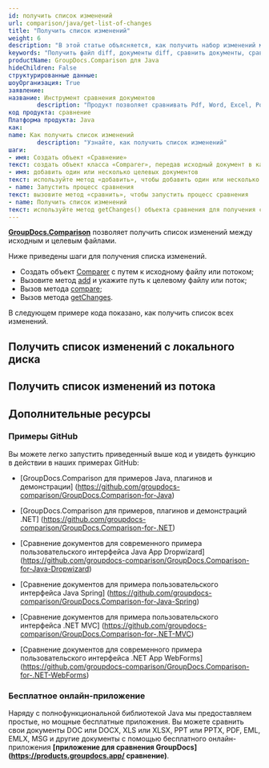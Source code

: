 ```yaml
---
id: получить список изменений
url: comparison/java/get-list-of-changes
title: "Получить список изменений"
weight: 6
description: "В этой статье объясняется, как получить набор изменений между сравниваемыми документами при использовании GroupDocs.Comparison для Java."
keywords: "Получить файл diff, документы diff, сравнить документы, сравнить файлы"
productName: GroupDocs.Comparison для Java
hideChildren: False
структурированные данные:
шоуОрганизация: True
заявление:
название: Инструмент сравнения документов
        description: "Продукт позволяет сравнивать Pdf, Word, Excel, PowerPoint, AutoCad, Image, Code и многие другие форматы файлов. API сравнения также поддерживает принятие или отклонение изменений, извлечение информации о документе и создание отчета о сравнении."
код продукта: сравнение
Платформа продукта: Java
как:
name: Как получить список изменений
        description: "Узнайте, как получить список изменений"
шаги:
- имя: Создать объект «Сравнение»
текст: создать объект класса «Comparer», передав исходный документ в качестве аргумента конструктора
- имя: добавить один или несколько целевых документов
текст: используйте метод «добавить», чтобы добавить один или несколько документов для сравнения
- name: Запустить процесс сравнения
текст: вызовите метод «сравнить», чтобы запустить процесс сравнения
- name: Получить список изменений
текст: используйте метод getChanges() объекта сравнения для получения списка изменений
---
```

**[GroupDocs.Comparison](https://products.groupdocs.com/comparison/java)** позволяет получить список изменений между исходным и целевым файлами.

Ниже приведены шаги для получения списка изменений.

* Создать объект [Comparer](https://apireference.groupdocs.com/comparison/java/com.groupdocs.comparison/Comparer) с путем к исходному файлу или потоком;
* Вызовите метод [add](https://apireference.groupdocs.com/comparison/java/com.groupdocs.comparison/Comparer#add(java.lang.String)) и укажите путь к целевому файлу или поток;
* Вызов метода [compare](https://apireference.groupdocs.com/comparison/java/com.groupdocs.comparison/Comparer#compare());
* Вызов метода [getChanges](https://apireference.groupdocs.com/comparison/java/com.groupdocs.comparison/Comparer#getChanges()).
    



В следующем примере кода показано, как получить список всех изменений.

## Получить список изменений с локального диска

<script src="https://gist.github.com/groupdocs-comparison-gists/883e152bcb4f92becd8cc5051118c36a.js"></script>

## Получить список изменений из потока

<script src="https://gist.github.com/groupdocs-comparison-gists/a39965c7ca12a3a78f65821c59d20c29.js"></script>

## Дополнительные ресурсы

### Примеры GitHub
Вы можете легко запустить приведенный выше код и увидеть функцию в действии в наших примерах GitHub:

* [GroupDocs.Comparison для примеров Java, плагинов и демонстрации] (https://github.com/groupdocs-comparison/GroupDocs.Comparison-for-Java)
* [GroupDocs.Comparison для примеров, плагинов и демонстраций .NET] (https://github.com/groupdocs-comparison/GroupDocs.Comparison-for-.NET)
* [Сравнение документов для современного примера пользовательского интерфейса Java App Dropwizard] (https://github.com/groupdocs-comparison/GroupDocs.Comparison-for-Java-Dropwizard)

* [Сравнение документов для примера пользовательского интерфейса Java Spring] (https://github.com/groupdocs-comparison/GroupDocs.Comparison-for-Java-Spring)

* [Сравнение документов для примера пользовательского интерфейса .NET MVC] (https://github.com/groupdocs-comparison/GroupDocs.Comparison-for-.NET-MVC)

* [Сравнение документов для современного примера пользовательского интерфейса .NET App WebForms] (https://github.com/groupdocs-comparison/GroupDocs.Comparison-for-.NET-WebForms)
    



### Бесплатное онлайн-приложение
Наряду с полнофункциональной библиотекой Java мы предоставляем простые, но мощные бесплатные приложения.
Вы можете сравнить свои документы DOC или DOCX, XLS или XLSX, PPT или PPTX, PDF, EML, EMLX, MSG и другие документы с помощью бесплатного онлайн-приложения **[приложение для сравнения GroupDocs] (https://products.groupdocs.app/ сравнение)**.

